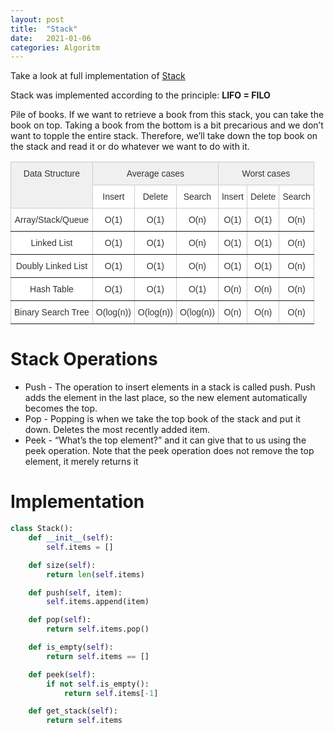 ```yaml
---
layout: post
title:  "Stack"
date:   2021-01-06
categories: Algoritm
---
```

Take a look at full implementation of [Stack](https://github.com/michal0janczyk/interview_preparation/blob/master/Coding%20Challenges/Educative/Data%20Structures%20and%20Algorithms%20in%20Python/Stack/stack.py)

Stack was implemented according to the principle: **LIFO = FILO**

Pile of books. If we want to retrieve a book from this stack, you can take the book on top. Taking a book from the bottom is a bit precarious and we don’t want to topple the entire stack. Therefore, we’ll take down the top book on the stack and read it or do whatever we want to do with it.

<style type="text/css">
.tg  {border-collapse:collapse;border-color:#ccc;border-spacing:0;}
.tg td{background-color:#fff;border-color:#ccc;border-style:solid;border-width:1px;color:#333;
  font-family:Arial, sans-serif;font-size:14px;overflow:hidden;padding:10px 5px;word-break:normal;}
.tg th{background-color:#f0f0f0;border-color:#ccc;border-style:solid;border-width:1px;color:#333;
  font-family:Arial, sans-serif;font-size:14px;font-weight:normal;overflow:hidden;padding:10px 5px;word-break:normal;}
.tg .tg-c3ow{border-color:inherit;text-align:center;vertical-align:top}
</style>
<table class="tg">
<thead>
  <tr>
    <th class="tg-c3ow" rowspan="2">Data Structure</th>
    <th class="tg-c3ow" colspan="3">Average cases</th>
    <th class="tg-c3ow" colspan="3">Worst cases</th>
  </tr>
  <tr>
    <td class="tg-c3ow">Insert</td>
    <td class="tg-c3ow">Delete</td>
    <td class="tg-c3ow">Search</td>
    <td class="tg-c3ow">Insert</td>
    <td class="tg-c3ow">Delete</td>
    <td class="tg-c3ow">Search</td>
  </tr>
</thead>
<tbody>
  <tr>
    <td class="tg-c3ow">Array/Stack/Queue</td>
    <td class="tg-c3ow">O(1)</td>
    <td class="tg-c3ow">O(1)</td>
    <td class="tg-c3ow">O(n)</td>
    <td class="tg-c3ow">O(1)</td>
    <td class="tg-c3ow">O(1)</td>
    <td class="tg-c3ow">O(n)</td>
  </tr>
  <tr>
    <td class="tg-c3ow">Linked List</td>
    <td class="tg-c3ow">O(1)</td>
    <td class="tg-c3ow">O(1)</td>
    <td class="tg-c3ow">O(n)</td>
    <td class="tg-c3ow">O(1)</td>
    <td class="tg-c3ow">O(1)</td>
    <td class="tg-c3ow">O(n)</td>
  </tr>
  <tr>
    <td class="tg-c3ow">Doubly Linked List</td>
    <td class="tg-c3ow">O(1)</td>
    <td class="tg-c3ow">O(1)</td>
    <td class="tg-c3ow">O(n)</td>
    <td class="tg-c3ow">O(1)</td>
    <td class="tg-c3ow">O(1)</td>
    <td class="tg-c3ow">O(n)</td>
  </tr>
  <tr>
    <td class="tg-c3ow">Hash Table</td>
    <td class="tg-c3ow">O(1)</td>
    <td class="tg-c3ow">O(1)</td>
    <td class="tg-c3ow">O(1)</td>
    <td class="tg-c3ow">O(n)</td>
    <td class="tg-c3ow">O(n)</td>
    <td class="tg-c3ow">O(n)</td>
  </tr>
  <tr>
    <td class="tg-c3ow">Binary Search Tree</td>
    <td class="tg-c3ow">O(log(n))</td>
    <td class="tg-c3ow">O(log(n))</td>
    <td class="tg-c3ow">O(log(n))</td>
    <td class="tg-c3ow">O(n)</td>
    <td class="tg-c3ow">O(n)</td>
    <td class="tg-c3ow">O(n)</td>
  </tr>
</tbody>
</table>

# Stack Operations

- Push - The operation to insert elements in a stack is called push. Push adds the element in the last place, so the new element automatically becomes the top.
- Pop - Popping is when we take the top book of the stack and put it down. Deletes the most recently added item.
- Peek - “What’s the top element?” and it can give that to us using the peek operation. Note that the peek operation does not remove the top element, it merely returns it

# Implementation

```python
class Stack():
    def __init__(self):
        self.items = []

    def size(self):
        return len(self.items)

    def push(self, item):
        self.items.append(item)				

    def pop(self):
        return self.items.pop()

    def is_empty(self):
        return self.items == []

    def peek(self):
        if not self.is_empty():
            return self.items[-1]

    def get_stack(self):
        return self.items
```
